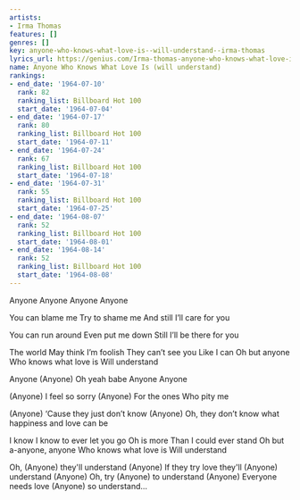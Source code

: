 ```yaml
---
artists:
- Irma Thomas
features: []
genres: []
key: anyone-who-knows-what-love-is--will-understand--irma-thomas
lyrics_url: https://genius.com/Irma-thomas-anyone-who-knows-what-love-is-will-understand-lyrics
name: Anyone Who Knows What Love Is (will understand)
rankings:
- end_date: '1964-07-10'
  rank: 82
  ranking_list: Billboard Hot 100
  start_date: '1964-07-04'
- end_date: '1964-07-17'
  rank: 80
  ranking_list: Billboard Hot 100
  start_date: '1964-07-11'
- end_date: '1964-07-24'
  rank: 67
  ranking_list: Billboard Hot 100
  start_date: '1964-07-18'
- end_date: '1964-07-31'
  rank: 55
  ranking_list: Billboard Hot 100
  start_date: '1964-07-25'
- end_date: '1964-08-07'
  rank: 52
  ranking_list: Billboard Hot 100
  start_date: '1964-08-01'
- end_date: '1964-08-14'
  rank: 52
  ranking_list: Billboard Hot 100
  start_date: '1964-08-08'
---
```

Anyone
Anyone
Anyone
Anyone


You can blame me
Try to shame me
And still I’ll care for you

You can run around
Even put me down
Still I’ll be there for you

The world
May think I’m foolish
They can’t see you
Like I can
Oh but anyone
Who knows what love is
Will understand


Anyone
(Anyone) Oh yeah babe
Anyone
Anyone


(Anyone) I feel so sorry
(Anyone) For the ones
Who pity me

(Anyone) ‘Cause they just don’t know
(Anyone) Oh, they don’t know what happiness and love can be

I know
I know to ever let you go
Oh is more
Than I could ever stand
Oh but a-anyone, anyone
Who knows what love is
Will understand


Oh, (Anyone) they'll understand
(Anyone) If they try love they'll (Anyone) understand
(Anyone) Oh, try (Anyone) to understand
(Anyone) Everyone needs love (Anyone) so understand...
